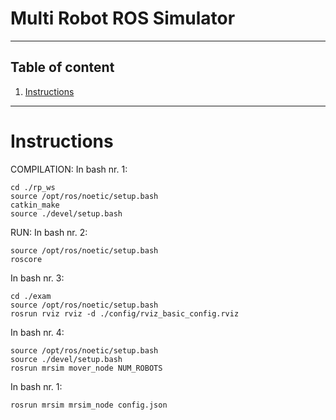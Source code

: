 # Multi Robot ROS Simulator

---
## Table of content
1. [Instructions](#instructions)

---

# Instructions

COMPILATION:
In bash nr. 1:
```code
cd ./rp_ws
source /opt/ros/noetic/setup.bash
catkin_make
source ./devel/setup.bash
```

RUN:
In bash nr. 2:
```code
source /opt/ros/noetic/setup.bash
roscore
```

In bash nr. 3:
```code
cd ./exam
source /opt/ros/noetic/setup.bash
rosrun rviz rviz -d ./config/rviz_basic_config.rviz
```

In bash nr. 4:
```code
source /opt/ros/noetic/setup.bash
source ./devel/setup.bash
rosrun mrsim mover_node NUM_ROBOTS
```

In bash nr. 1:
```code
rosrun mrsim mrsim_node config.json
```
